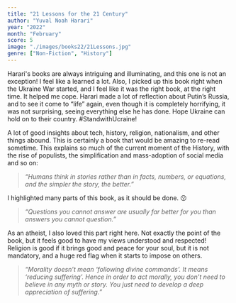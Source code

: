```yaml
---
title: "21 Lessons for the 21 Century"
author: "Yuval Noah Harari"
year: "2022"
month: "February"
score: 5
image: "./images/books22/21Lessons.jpg"
genre: ["Non-Fiction", "History"]
---
```


Harari's books are always intriguing and illuminating, and this one is not an exception! I feel like a learned a lot. Also, I picked up this book right when the Ukraine War started, and I feel like it was the right book, at the right time. It helped me cope. Harari made a lot of reflection about Putin’s Russia, and to see it come to “life” again, even though it is completely horrifying, it was not surprising, seeing everything else he has done. Hope Ukraine can hold on to their country. #StandwithUcraine!

A lot of good insights about tech, history, religion, nationalism, and other things abound. This is certainly a book that would be amazing to re-read sometime. This explains so much of the current moment of the History, with the rise of populists, the simplification and mass-adoption of social media and so on:

> _“Humans think in stories rather than in facts, numbers, or equations, and the simpler the story, the better.”_

I highlighted many parts of this book, as it should be done. 😗

> _“Questions you cannot answer are usually far better for you than answers you cannot question.”_

As an atheist, I also loved this part right here. Not exactly the point of the book, but it feels good to have my views understood and respected! Religion is good if it brings good and peace for your soul, but it is not mandatory, and a huge red flag when it starts to impose on others.

> _“Morality doesn’t mean ‘following divine commands’. It means ‘reducing suffering’. Hence in order to act morally, you don’t need to believe in any myth or story. You just need to develop a deep appreciation of suffering.”_

